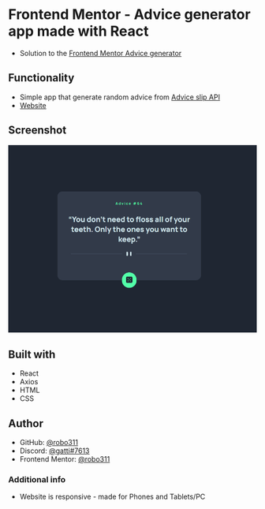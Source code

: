 # Frontend Mentor - Advice generator app made with React
- Solution to the [Frontend Mentor Advice generator](https://www.frontendmentor.io/challenges/advice-generator-app-QdUG-13db/hub/advice-generator-app-wY-SNqCa2G)

## Functionality
- Simple app that generate random advice from [Advice slip API](https://api.adviceslip.com)
- [Website](https://robo311.github.io/advice-generator-website-built-with-react/)

## Screenshot
![screenshot of the app](https://github.com/robo311/advice-generator-website-built-with-react/blob/master/screenshot.png)


## Built with
- React
- Axios
- HTML
- CSS

## Author
- GitHub: [@robo311](https://github.com/robo311)
- Discord: [@gatti#7613](https://discord.com)
- Frontend Mentor: [@robo311](https://www.frontendmentor.io/profile/robo311)

### Additional info
- Website is responsive - made for Phones and Tablets/PC
